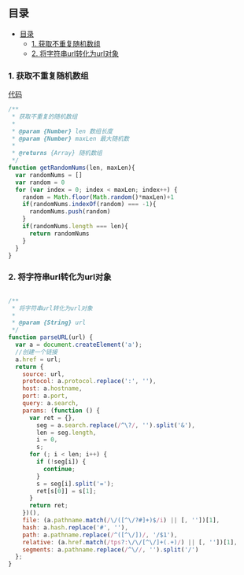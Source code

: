 ## 目录

<!-- TOC depthFrom:2 -->

- [目录](#目录)
  - [1. 获取不重复随机数组](#1-获取不重复随机数组)
  - [2. 将字符串url转化为url对象](#2-将字符串url转化为url对象)

<!-- /TOC -->


### 1. 获取不重复随机数组

[代码](https://github.com/hua03/blog/blob/master/demo/code-snippets/getRandomNums.js)

```javascript
/**
 * 获取不重复的随机数组
 * 
 * @param {Number} len 数组长度
 * @param {Number} maxLen 最大随机数
 * 
 * @returns {Array} 随机数组
 */
function getRandomNums(len, maxLen){
  var randomNums = [] 
  var random = 0
  for (var index = 0; index < maxLen; index++) {
    random = Math.floor(Math.random()*maxLen)+1
    if(randomNums.indexOf(random) === -1){
      randomNums.push(random)
    }
    if(randomNums.length === len){
      return randomNums
    }
  }
}
```

### 2. 将字符串url转化为url对象

```javascript

/**
 * 将字符串url转化为url对象
 * 
 * @param {String} url  
 */
function parseURL(url) {
  var a = document.createElement('a');
  //创建一个链接
  a.href = url;
  return {
    source: url,
    protocol: a.protocol.replace(':', ''),
    host: a.hostname,
    port: a.port,
    query: a.search,
    params: (function () {
      var ret = {},
        seg = a.search.replace(/^\?/, '').split('&'),
        len = seg.length,
        i = 0,
        s;
      for (; i < len; i++) {
        if (!seg[i]) {
          continue;
        }
        s = seg[i].split('=');
        ret[s[0]] = s[1];
      }
      return ret;
    })(),
    file: (a.pathname.match(/\/([^\/?#]+)$/i) || [, ''])[1],
    hash: a.hash.replace('#', ''),
    path: a.pathname.replace(/^([^\/])/, '/$1'),
    relative: (a.href.match(/tps?:\/\/[^\/]+(.+)/) || [, ''])[1],
    segments: a.pathname.replace(/^\//, '').split('/')
  };
}
```

